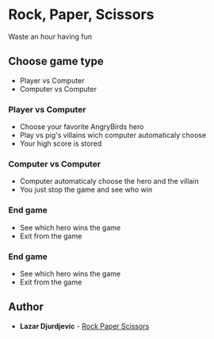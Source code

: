 # Rock, Paper, Scissors

Waste an hour having fun

## Choose game type

* Player vs Computer
* Computer vs Computer
### Player vs Computer

* Choose your favorite AngryBirds hero
* Play vs pig's villains wich computer automaticaly choose
* Your high score is stored
### Computer vs Computer

* Computer automaticaly choose the hero and the villain
* You just stop the game and see who win

### End game

* See which hero wins the game
* Exit from the game

### End game

* See which hero wins the game
* Exit from the game

## Author

* **Lazar Djurdjevic** - [Rock Paper Scissors](https://lazaki.github.io/RockPaperScissors/app/#/)

